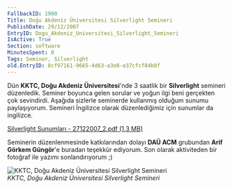 ```yaml
---
FallbackID: 1900
Title: Doğu Akdeniz Üniversitesi Silverlight Semineri
PublishDate: 29/12/2007
EntryID: Dogu_Akdeniz_Universitesi_Silverlight_Semineri
IsActive: True
Section: software
MinutesSpent: 0
Tags: Seminer, Silverlight
old.EntryID: 8cf97161-9665-4d63-a3e8-e37cfcf84b8f
---
```

Dün **KKTC, Doğu Akdeniz Üniversitesi**'nde 3 saatlik bir
**Silverlight** semineri düzenledik. Seminer boyunca gelen sorular ve
yoğun ilgi beni gerçekten çok sevindirdi. Aşağıda sizlerle seminerde
kullanmış olduğum sunumu paylaşıyorum. Semineri İngilizce olarak
düzenlediğimiz için sunumlar da ingilizce.

[Silverlight Sunumları - 27122007\_2.pdf (1,3
MB)](media/Dogu_Akdeniz_Universitesi_Silverlight_Semineri/27122007_2.pdf)

Seminerin düzenlenmesinde katkılarından dolayı **DAÜ ACM** grubundan
**Arif Görkem Güngör**'e buradan teşekkür ediyorum. Son olarak
aktiviteden bir fotoğraf ile yazımı sonlandırıyorum ;)

![KKTC, Doğu Akdeniz Üniversitesi Silverlight
Semineri](media/Dogu_Akdeniz_Universitesi_Silverlight_Semineri/27122007_3.jpg)\
*KKTC, Doğu Akdeniz Üniversitesi Silverlight Semineri*


